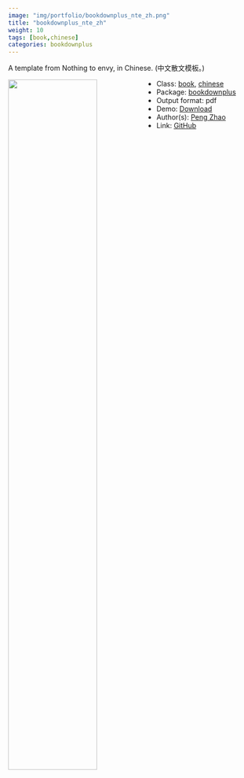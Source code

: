 ```yaml
---
image: "img/portfolio/bookdownplus_nte_zh.png"
title: "bookdownplus_nte_zh"
weight: 10
tags: [book,chinese]
categories: bookdownplus
---
```


A template from Nothing to envy, in Chinese. (中文散文模板。)

<!--more-->

<p><a href="../../img/portfolio/bookdownplus_nte_zh.png"><img class = "jf-image-shadow" src="../../img/portfolio/bookdownplus_nte_zh.png" style="display: block; margin: auto;" width="60%"  align="left"></a></p>

- Class: [book](../../tags/book), [chinese](../../tags/chinese)
- Package: [bookdownplus](bookdownplus)
- Output format: pdf
- Demo: [Download](https://pzhaonet.github.io/bookdownplus/inst2/nte_zh/showcase/nte_zh.pdf)
- Author(s): [Peng Zhao](https://pzhao.org)
- Link: [GitHub](https://github.com/pzhaonet/bookdownplus)


